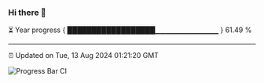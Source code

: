 ### Hi there 👋

⏳ Year progress { ██████████████████▁▁▁▁▁▁▁▁▁▁▁▁ } 61.49 %

---

⏰ Updated on Tue, 13 Aug 2024 01:21:20 GMT

![Progress Bar CI](https://github.com/liununu/liununu/workflows/Progress%20Bar%20CI/badge.svg)
